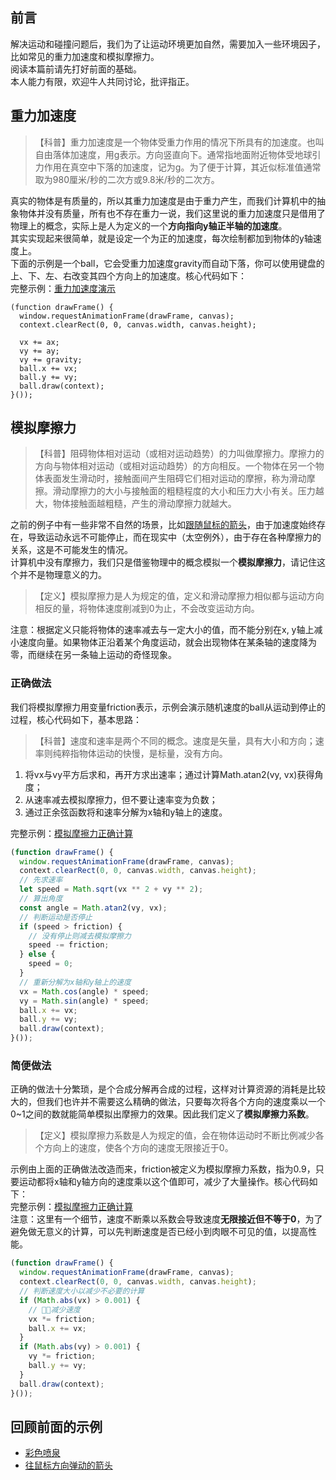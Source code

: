 ## 前言

解决运动和碰撞问题后，我们为了让运动环境更加自然，需要加入一些环境因子，比如常见的重力加速度和模拟摩擦力。  
阅读本篇前请先打好前面的基础。  
本人能力有限，欢迎牛人共同讨论，批评指正。  

## 重力加速度

> 【科普】重力加速度是一个物体受重力作用的情况下所具有的加速度。也叫自由落体加速度，用g表示。方向竖直向下。通常指地面附近物体受地球引力作用在真空中下落的加速度，记为g。为了便于计算，其近似标准值通常取为980厘米/秒的二次方或9.8米/秒的二次方。

真实的物体是有质量的，所以其重力加速度是由于重力产生，而我们计算机中的抽象物体并没有质量，所有也不存在重力一说，我们这里说的重力加速度只是借用了物理上的概念，实际上是人为定义的一个**方向指向y轴正半轴的加速度**。  
其实实现起来很简单，就是设定一个为正的加速度，每次绘制都加到物体的y轴速度上。  
下面的示例是一个ball，它会受重力加速度gravity而自动下落，你可以使用键盘的上、下、左、右改变其四个方向上的加速度。核心代码如下：  
完整示例：[重力加速度演示][1]

```javascipt
(function drawFrame() {
  window.requestAnimationFrame(drawFrame, canvas);
  context.clearRect(0, 0, canvas.width, canvas.height);

  vx += ax;
  vy += ay;
  vy += gravity;
  ball.x += vx;
  ball.y += vy;
  ball.draw(context);
}());
```

## 模拟摩擦力

> 【科普】阻碍物体相对运动（或相对运动趋势）的力叫做摩擦力。摩擦力的方向与物体相对运动（或相对运动趋势）的方向相反。一个物体在另一个物体表面发生滑动时，接触面间产生阻碍它们相对运动的摩擦，称为滑动摩擦。滑动摩擦力的大小与接触面的粗糙程度的大小和压力大小有关。压力越大，物体接触面越粗糙，产生的滑动摩擦力就越大。

之前的例子中有一些非常不自然的场景，比如[跟随鼠标的箭头][2]，由于加速度始终存在，导致运动永远不可能停止，而在现实中（太空例外），由于存在各种摩擦力的关系，这是不可能发生的情况。  
计算机中没有摩擦力，我们只是借鉴物理中的概念模拟一个**模拟摩擦力**，请记住这个并不是物理意义的力。  

> 【定义】模拟摩擦力是人为规定的值，定义和滑动摩擦力相似都与运动方向相反的量，将物体速度削减到0为止，不会改变运动方向。

注意：根据定义只能将物体的速率减去与一定大小的值，而不能分别在x, y轴上减小速度向量。如果物体正沿着某个角度运动，就会出现物体在某条轴的速度降为零，而继续在另一条轴上运动的奇怪现象。    

### 正确做法

我们将模拟摩擦力用变量friction表示，示例会演示随机速度的ball从运动到停止的过程，核心代码如下，基本思路：  

> 【科普】速度和速率是两个不同的概念。速度是矢量，具有大小和方向；速率则纯粹指物体运动的快慢，是标量，没有方向。

1.  将vx与vy平方后求和，再开方求出速率；通过计算Math.atan2(vy, vx)获得角度；
2.  从速率减去模拟摩擦力，但不要让速率变为负数；
3.  通过正余弦函数将和速率分解为x轴和y轴上的速度。

完整示例：[模拟摩擦力正确计算][3]

```javascript
(function drawFrame() {
  window.requestAnimationFrame(drawFrame, canvas);
  context.clearRect(0, 0, canvas.width, canvas.height);
  // 先求速率
  let speed = Math.sqrt(vx ** 2 + vy ** 2);
  // 算出角度
  const angle = Math.atan2(vy, vx);
  // 判断运动是否停止
  if (speed > friction) {
    // 没有停止则减去模拟摩擦力
    speed -= friction;
  } else {
    speed = 0;
  }
  // 重新分解为x轴和y轴上的速度
  vx = Math.cos(angle) * speed;
  vy = Math.sin(angle) * speed;
  ball.x += vx;
  ball.y += vy;
  ball.draw(context);
}());
```

### 简便做法

正确的做法十分繁琐，是个合成分解再合成的过程，这样对计算资源的消耗是比较大的，但我们也许并不需要这么精确的做法，只要每次将各个方向的速度乘以一个0~1之间的数就能简单模拟出摩擦力的效果。因此我们定义了**模拟摩擦力系数**。  

> 【定义】模拟摩擦力系数是人为规定的值，会在物体运动时不断比例减少各个方向上的速度，使各个方向的速度无限接近于0。

示例由上面的正确做法改造而来，friction被定义为模拟摩擦力系数，指为0.9，只要运动都将x轴和y轴方向的速度乘以这个值即可，减少了大量操作。核心代码如下：  
完整示例：[模拟摩擦力正确计算][3]  
注意：这里有一个细节，速度不断乘以系数会导致速度**无限接近但不等于0**，为了避免做无意义的计算，可以先判断速度是否已经小到肉眼不可见的值，以提高性能。  

```javascript
(function drawFrame() {
  window.requestAnimationFrame(drawFrame, canvas);
  context.clearRect(0, 0, canvas.width, canvas.height);
  // 判断速度大小以减少不必要的计算
  if (Math.abs(vx) > 0.001) {
    // 减少速度
    vx *= friction;
    ball.x += vx;
  }
  if (Math.abs(vy) > 0.001) {
    vy *= friction;
    ball.y += vy;
  }
  ball.draw(context);
}());
```

## 回顾前面的示例

-   [彩色喷泉][4]
-   [往鼠标方向弹动的箭头][5]  

[1]: https://nimokuri.github.io/H5Learning-animationDemo/part4/09-gravity.html

[2]: https://nimokuri.github.io/H5Learning-animationDemo/part4/04-follow-mouse.html

[3]: https://nimokuri.github.io/H5Learning-animationDemo/part5/06-friction-1.html

[4]: https://nimokuri.github.io/H5Learning-animationDemo/part5/02-fountain.html

[5]: https://nimokuri.github.io/H5Learning-animationDemo/part7/08-spring-4.html
